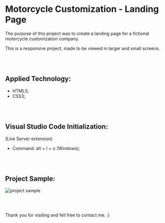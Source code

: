 # Motorcycle Customization - Landing Page

The purpose of this project was to create a landing page for a fictional motorcycle customization company.

This is a responsive project, made to be viewed in larger and small screens. 

<br/><br/>

## Applied Technology:

- HTML5;
- CSS3;

<br/><br/>

## Visual Studio Code Initialization:

(Live Server extension)

* Command: alt + l + o (Windows);

<br/><br/>

## Project Sample:
<img src="src\imagens\project.gif" alt="project sample">

<br/><br/>

Thank you for visiting and fell free to contact me. :)

